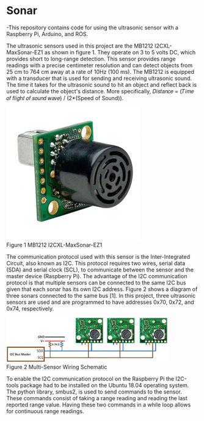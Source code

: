 # Sonar
-This repository contains code for using the ultrasonic sensor with a Raspberry Pi, Arduino, and ROS.

The ultrasonic sensors used in this project are the MB1212 I2CXL-MaxSonar-EZ1 as shown in figure 1. They operate on 3 to 5 volts DC, which provides short to long-range detection. This sensor provides range readings with a precise centimeter resolution and can detect objects from 25 cm to 764 cm away at a rate of 10Hz (100 ms). The MB1212 is equipped with a transducer that is used for sending and receiving ultrasonic sound. The time it takes for the ultrasonic sound to hit an object and reflect back is used to calculate the object's distance. More specifically, 𝐷𝑖𝑠𝑡𝑎𝑛𝑐𝑒 = (𝑇𝑖𝑚𝑒 𝑜𝑓 𝑓𝑙𝑖𝑔h𝑡 𝑜𝑓 𝑠𝑜𝑢𝑛𝑑 𝑤𝑎𝑣𝑒) / (2*(Speed of Sound)).

![](images/sonarmb1212.jpg) <br />
Figure 1 MB1212 I2CXL-MaxSonar-EZ1

The communication protocol used with this sensor is the Inter-Integrated Circuit, also known as I2C. This protocol requires two wires, serial data (SDA) and serial clock (SCL), to communicate between the sensor and the master device (Raspberry Pi). The advantage of the I2C communication protocol is that multiple sensors can be connected to the same I2C bus given that each sonar has its own I2C address. Figure 2 shows a diagram of three sonars connected to the same bus [1]. In this project, three ultrasonic sensors are used and are programmed to have addresses 0x70, 0x72, and 0x74, respectively.


![](images/sonari2c.jpeg) <br />
Figure 2 Multi-Sensor Wiring Schematic

To enable the I2C communication protocol on the Raspberry Pi the I2C-tools package had to be installed on the Ubuntu 18.04 operating system. The python library, smbus2, is used to send commands to the sensor. These commands consist of taking a range reading and reading the last reported range value. Having these two commands in a while loop allows for continuous range readings.
